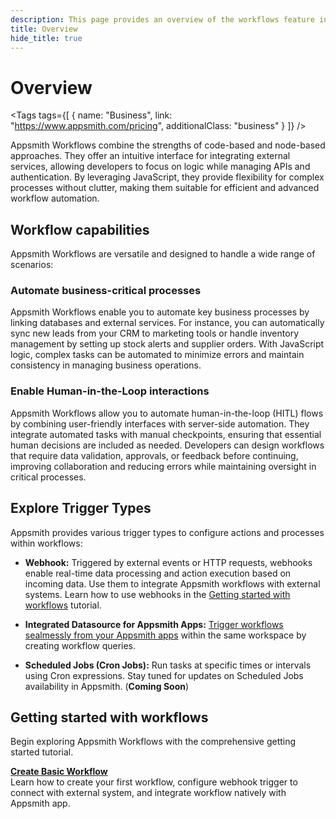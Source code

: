```yaml
---
description: This page provides an overview of the workflows feature in Appsmith, detailing its key components and functionality.
title: Overview
hide_title: true
---
```

<!-- vale off -->

<div className="tag-wrapper">
 <h1>Overview </h1>

<Tags
tags={[
{ name: "Business", link: "https://www.appsmith.com/pricing", additionalClass: "business" }
]}
/>

</div>

<!-- vale on -->

Appsmith Workflows combine the strengths of code-based and node-based approaches. They offer an intuitive interface for integrating external services, allowing developers to focus on logic while managing APIs and authentication. By leveraging JavaScript, they provide flexibility for complex processes without clutter, making them suitable for efficient and advanced workflow automation.

## Workflow capabilities

Appsmith Workflows are versatile and designed to handle a wide range of scenarios:

### Automate business-critical processes

Appsmith Workflows enable you to automate key business processes by linking databases and external services. For instance, you can automatically sync new leads from your CRM to marketing tools or handle inventory management by setting up stock alerts and supplier orders. With JavaScript logic, complex tasks can be automated to minimize errors and maintain consistency in managing business operations.

### Enable Human-in-the-Loop interactions

Appsmith Workflows allow you to automate human-in-the-loop (HITL) flows by combining user-friendly interfaces with server-side automation. They integrate automated tasks with manual checkpoints, ensuring that essential human decisions are included as needed. Developers can design workflows that require data validation, approvals, or feedback before continuing, improving collaboration and reducing errors while maintaining oversight in critical processes.

## Explore Trigger Types

Appsmith provides various trigger types to configure actions and processes within workflows:

- **Webhook:** Triggered by external events or HTTP requests, webhooks enable real-time data processing and action execution based on incoming data. Use them to integrate Appsmith workflows with external systems. Learn how to use webhooks in the [Getting started with workflows](/workflows/tutorials/create-workflow) tutorial.

- **Integrated Datasource for Appsmith Apps:** [Trigger workflows sealmessly from your Appsmith apps](/workflows/how-to-guides/trigger-workflow-from-appsmith-app) within the same workspace by creating workflow queries.

- **Scheduled Jobs (Cron Jobs):** Run tasks at specific times or intervals using Cron expressions. Stay tuned for updates on Scheduled Jobs availability in Appsmith. (**Coming Soon**)

## Getting started with workflows

Begin exploring Appsmith Workflows with the comprehensive getting started tutorial. 

<div className="containerGridSampleApp">
   <div className="containerColumnSampleApp columnGrid column-one">
    <div className="containerCol">
      </div> 
      <b><a href="/workflows/tutorials/create-workflow">Create Basic Workflow</a></b>
      <div className="containerDescription">
        Learn how to create your first workflow, configure webhook trigger to connect with external system, and integrate workflow natively with Appsmith app.
      </div>
   </div>
   <div className="columnGrid column-two" style={{margin: "10px"}}>
   </div>
</div>
